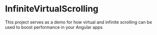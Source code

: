 # InfiniteVirtualScrolling

This project serves as a demo for how virtual and infinite scrolling can be used to boost performance in your Angular apps
